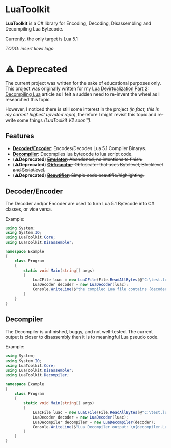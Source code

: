 ﻿# LuaToolkit

**LuaToolkit** is a C# library for Encoding, Decoding, Disassembling and Decompiling Lua Bytecode.

Currently, the only target is Lua 5.1

*TODO: insert kewl logo*


# ⚠️ Deprecated

The current project was written for the sake of educational purposes only.
This project was originally written for my [Lua Devirtualization Part 2: Decompiling Lua](https://ferib.dev/blog.php?l=post/Lua_Devirtualization_Part_2_Decompiling_Lua) article as I felt a sudden need to re-invent the wheel as I researched this topic.

However, I noticed there is still some interest in the project _(in fact, this is my current highest upvoted repo)_, therefore I might revisit this topic and re-write some things _(LuaToolkit V2 soon™️)_.


## Features
- **[Decoder/Encoder](./Disassembler)**: Encodes/Decodes Lua 5.1 Compiler Binarys.
- **[Decompiler](./Decompiler)**: Decompiles lua bytecode to lua script code.
- (⚠️**Deprecated**) ~~**[Emulator](./Emulator)**: Abandoned, no intentions to finish.~~
- (⚠️**Deprecated**) ~~**[Obfuscator](./Obfuscator)**: Obfuscator that uses Bytelevel, Blocklevel and Scriptlevel.~~
- (⚠️**Deprecated**) ~~**[Beautifier](./Beautifier)**: Simple code beautifie/highlighting.~~


## Decoder/Encoder
The Decoder and/or Encoder are used to turn Lua 5.1 Bytecode into C# classes, or vice versa.

Example:
```cs
using System;
using System.IO;
using LuaToolkit.Core;
using LuaToolkit.Disassembler;

namespace Example 
{
    class Program
    {
        static void Main(string[] args)
        {
            LuaCFile luac = new LuaCFile(File.ReadAllBytes(@"C:\test.luac"));
            LuaDecoder decoder = new LuaDecoder(luac);
            Console.WriteLine($"the compiled Lua file contains {decoder.File.Function.Functions.Count} functions.");
        }
    }
}
```

## Decompiler
The Decompiler is unfinished, buggy, and not well-tested. The current output is closer to disassembly then it is to meaningful Lua pseudo code.

Example:
```cs
using System;
using System.IO;
using LuaToolkit.Core;
using LuaToolkit.Disassembler;
using LuaToolkit.Decompiler;

namespace Example 
{
    class Program 
    {
        static void Main(string[] args)
        {
            LuaCFile luac = new LuaCFile(File.ReadAllBytes(@"C:\test.luac"));
            LuaDecoder decoder = new LuaDecoder(luac);
            LuaDecompiler decompiler = new LuaDecompiler(decoder);
            Console.WriteLine($"Lua Decompiler output: \n{decompiler.LuaScript}");
        }
    }
}
```